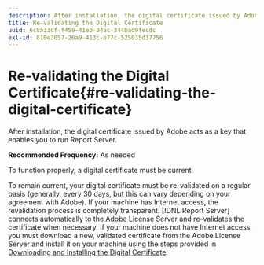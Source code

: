 ```yaml
---
description: After installation, the digital certificate issued by Adobe acts as a key that enables you to run Report Server.
title: Re-validating the Digital Certificate
uuid: 6c8533df-f459-41eb-84ac-344bad9fecdc
exl-id: 810e3057-26a9-413c-b77c-525035d37756
---
```

# Re-validating the Digital Certificate{#re-validating-the-digital-certificate}

After installation, the digital certificate issued by Adobe acts as a key that enables you to run Report Server.

 **Recommended Frequency:** As needed

To function properly, a digital certificate must be current.

To remain current, your digital certificate must be re-validated on a regular basis (generally, every 30 days, but this can vary depending on your agreement with Adobe). If your machine has Internet access, the revalidation process is completely transparent. [!DNL Report Server] connects automatically to the Adobe License Server and re-validates the certificate when necessary. If your machine does not have Internet access, you must download a new, validated certificate from the Adobe License Server and install it on your machine using the steps provided in [Downloading and Installing the Digital Certificate](../../../home/c-rpt-oview/c-inst-rpt/c-install-dig-cert/c-install-dig-cert.md#concept-5a61fc67df3643598c7c403962075f76).
